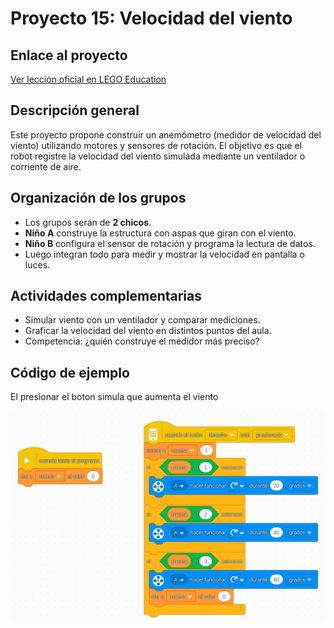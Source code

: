 
# Proyecto 15: Velocidad del viento
## Enlace al proyecto
[Ver lección oficial en LEGO Education](https://education.lego.com/es-es/lessons/prime-life-hacks/wind-speed/)

## Descripción general
Este proyecto propone construir un anemómetro (medidor de velocidad del viento) utilizando motores y sensores de rotación. El objetivo es que el robot registre la velocidad del viento simulada mediante un ventilador o corriente de aire.

## Organización de los grupos
- Los grupos serán de **2 chicos**.
- **Niño A** construye la estructura con aspas que giran con el viento.
- **Niño B** configura el sensor de rotación y programa la lectura de datos.
- Luego integran todo para medir y mostrar la velocidad en pantalla o luces.

## Actividades complementarias
- Simular viento con un ventilador y comparar mediciones.
- Graficar la velocidad del viento en distintos puntos del aula.
- Competencia: ¿quién construye el medidor más preciso?

## Código de ejemplo
El presionar el boton simula que aumenta el viento

![valocidadVidentoCode](./img4/velocidad_viento_code.png)
